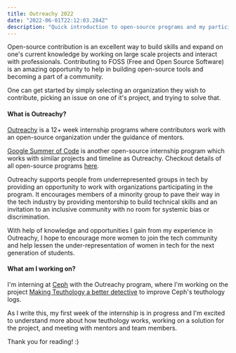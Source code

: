 ```yaml
---
title: Outreachy 2022
date: "2022-06-01T22:12:03.284Z"
description: "Quick introduction to open-source programs and my participation with Outreachy"
---
```


Open-source contribution is an excellent way to build skills and expand on one's current knowledge by working on large scale projects and interact with professionals. Contributing to FOSS (Free and Open Source Software) is an amazing opportunity to help in building open-source tools and becoming a part of a community.

One can get started by simply selecting an organization they wish to contribute, picking an issue on one of it's project, and trying to solve that. 

<!-- There are various open-source programs, Outreachy being one of them. Checkout details of all open-source programs [here](https://github.com/tapaswenipathak/Open-Source-Programs). -->

#### What is Outreachy?

[Outreachy](https://www.outreachy.org/) is a 12+ week internship programs where contributors work with an open-source organization under the guidance of mentors.

[Google Summer of Code](https://summerofcode.withgoogle.com/) is another open-source internship program which works with similar projects and timeline as Outreachy.  Checkout details of all open-source programs [here](https://github.com/tapaswenipathak/Open-Source-Programs).

Outreachy supports people from underrepresented groups in tech by providing an opportunity to work with organizations participating in the program. It encourages members of a minority group to pave their way in the tech industry by providing mentorship to build technical skills and an invitation to an inclusive community with no room for systemic bias or discrimination.   

<!-- I was particularly interested to participate in this program because of shared values of compassion, community, optimism, growth, and change.  -->

With help of knowledge and opportunities I gain from my experience in Outreachy, I hope to encourage more women to join the tech community and help lessen the under-representation of women in tech for the next generation of students.      


#### What am I working on?

I'm interning at [Ceph](https://ceph.io/en/) with the Outreachy program, where I'm working on the project [Making Teuthology a better detective](https://www.outreachy.org/outreachy-may-2022-internship-round/communities/ceph/#making-teuthology-a-better-detective) to improve Ceph's teuthology logs. 

As I write this, my first week of the internship is in progress and I'm excited to understand more about how teuthology works, working on a solution for the project, and meeting with mentors and team members. 


Thank you for reading! :)